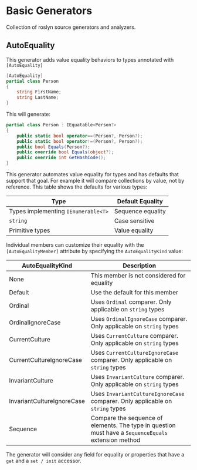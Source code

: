 # Basic Generators

Collection of roslyn source generators and analyzers.

## AutoEquality

This generator adds value equality behaviors to types annotated with `[AutoEquality]`

```csharp
[AutoEquality]
partial class Person
{
    string FirstName;
    string LastName;
}
```

This will generate:

```csharp
partial class Person : IEquatable<Person?> 
{
    public static bool operator==(Person?, Person?);
    public static bool operator!=(Person?, Person?);
    public bool Equals(Person?);
    public override bool Equals(object?);
    public override int GetHashCode();
}
```

This generator automates value equality for types and has defaults that support that goal. For example it will compare collections by value, not by reference. This table shows the defaults for various types:

| Type | Default Equality |
| --- | --- |
| Types implementing `IEnumerable<T>` | Sequence equality |
| `string` | Case sensitive |
| Primitive types | Value equality |

Individual members can customize their equality with the `[AutoEqualityMember]` attribute by specifying the `AutoEqualityKind` value:

| AutoEqualityKind | Description |
| --- | --- |
| None | This member is not considered for equality |
| Default | Use the default for this member |
| Ordinal | Uses `Ordinal` comparer. Only applicable on `string` types |
| OrdinalIgnoreCase | Uses `OrdinalIgnoreCase` comparer. Only applicable on `string` types |
| CurrentCulture | Uses `CurrentCulture` comparer. Only applicable on `string` types |
| CurrentCultureIgnoreCase | Uses `CurrentCultureIgnoreCase` comparer. Only applicable on `string` types |
| InvariantCulture | Uses `InvariantCulture` comparer. Only applicable on `string` types |
| InvariantCultureIgnoreCase | Uses `InvariantCultureIgnoreCase` comparer. Only applicable on `string` types |
| Sequence | Compare the sequence of elements. The type in question must have a `SequenceEquals` extension method |

The generator will consider any field for equality or properties that have a `get` and a `set / init` accessor.
